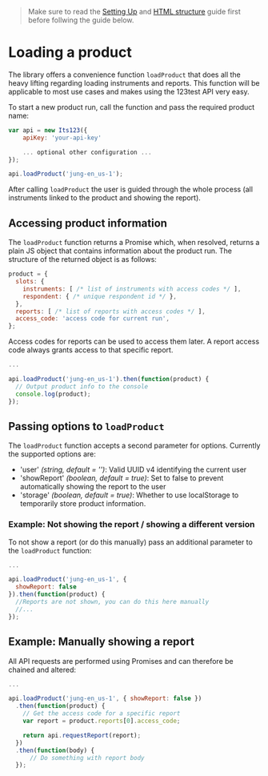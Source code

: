 > Make sure to read the [Setting Up](loading-product.md) and [HTML structure](html-structure.md) guide first before follwing the guide below.

# Loading a product

The library offers a convenience function `loadProduct` that does all the heavy lifting regarding loading instruments and reports. This function will be applicable to most use cases and makes using the 123test API very easy.

To start a new product run, call the function and pass the required product name:

```js
var api = new Its123({
    apiKey: 'your-api-key'

    ... optional other configuration ...
});

api.loadProduct('jung-en_us-1');
```

After calling `loadProduct` the user is guided through the whole process (all instruments linked to the product and showing the report).

## Accessing product information

The `loadProduct` function returns a Promise which, when resolved, returns a plain JS object that contains information about the product run. The structure of the returned object is as follows:

```js
product = {
  slots: {
    instruments: [ /* list of instruments with access codes */ ],
    respondent: { /* unique respondent id */ },
  },
  reports: [ /* list of reports with access codes */ ],
  access_code: 'access code for current run',
};
```

Access codes for reports can be used to access them later. A report access code always grants access to that specific report.

```js
...

api.loadProduct('jung-en_us-1').then(function(product) {
  // Output product info to the console
  console.log(product);
});
```

## Passing options to `loadProduct`

The `loadProduct` function accepts a second parameter for options. Currently the supported options are:

- 'user' *(string, default = '')*: Valid UUID v4 identifying the current user
- 'showReport' *(boolean, default = true)*: Set to false to prevent automatically showing the report to the user
- 'storage' *(boolean, default = true)*: Whether to use localStorage to temporarily store product information.

### Example: Not showing the report / showing a different version

To not show a report (or do this manually) pass an additional parameter to the `loadProduct` function:

```js
...

api.loadProduct('jung-en_us-1', {
  showReport: false
}).then(function(product) {
  //Reports are not shown, you can do this here manually
  //...
});
```

## Example: Manually showing a report

All API requests are performed using Promises and can therefore be chained and altered:

```js
...

api.loadProduct('jung-en_us-1', { showReport: false })
  .then(function(product) {
    // Get the access code for a specific report
    var report = product.reports[0].access_code;

    return api.requestReport(report);
  })
  .then(function(body) {
      // Do something with report body
  });
```
